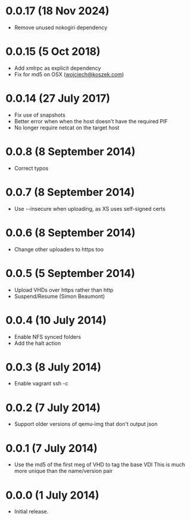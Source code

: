 # 0.0.17 (18 Nov 2024)
* Remove unused nokogiri dependency

# 0.0.15 (5 Oct 2018)
* Add xmlrpc as explicit dependency
* Fix for md5 on OSX (wojciech@koszek.com)

# 0.0.14 (27 July 2017)
* Fix use of snapshots
* Better error when when the host doesn't have the required PIF
* No longer require netcat on the target host

# 0.0.8 (8 September 2014)

* Correct typos

# 0.0.7 (8 September 2014)

* Use --insecure when uploading, as XS uses self-signed certs

# 0.0.6 (8 September 2014)

* Change other uploaders to https too

# 0.0.5 (5 September 2014)

* Upload VHDs over https rather than http
* Suspend/Resume (Simon Beaumont)

# 0.0.4 (10 July 2014)

* Enable NFS synced folders
* Add the halt action

# 0.0.3 (8 July 2014)

* Enable vagrant ssh -c

# 0.0.2 (7 July 2014)

* Support older versions of qemu-img that don't output
  json

# 0.0.1 (7 July 2014)

* Use the md5 of the first meg of VHD to tag the base VDI
  This is much more unique than the name/version pair

# 0.0.0 (1 July 2014)

* Initial release.

